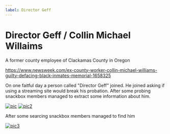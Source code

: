 ```yaml
---
label: Director Geff
---
```


# Director Geff / Collin Michael Willaims

A former county employee of Clackamas County in Oregon

https://www.newsweek.com/ex-county-worker-collin-michael-williams-guilty-defacing-black-inmates-memorial-1658325

On one faitful day a person called "Director Geff" joined.  He joined asking if using a streaming site would break his probation.  After some probing snackbox members managed to extract some information about him.

[![pic](https://files.catbox.moe/qrop5g.png)](https://files.catbox.moe/qrop5g.png)
[![pic2](https://files.catbox.moe/t04849.png)](https://files.catbox.moe/t04849.png)

After some searcing snackbox members managed to find him

[![pic3](https://files.catbox.moe/wes5oi.png)](https://files.catbox.moe/wes5oi.png)
